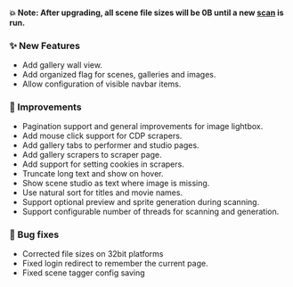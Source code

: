 #### 💥 Note: After upgrading, all scene file sizes will be 0B until a new [scan](/settings?tab=tasks) is run.

### ✨ New Features
* Add gallery wall view.
* Add organized flag for scenes, galleries and images.
* Allow configuration of visible navbar items.

### 🎨 Improvements
* Pagination support and general improvements for image lightbox.
* Add mouse click support for CDP scrapers.
* Add gallery tabs to performer and studio pages.
* Add gallery scrapers to scraper page.
* Add support for setting cookies in scrapers.
* Truncate long text and show on hover.
* Show scene studio as text where image is missing.
* Use natural sort for titles and movie names.
* Support optional preview and sprite generation during scanning.
* Support configurable number of threads for scanning and generation.

### 🐛 Bug fixes
* Corrected file sizes on 32bit platforms
* Fixed login redirect to remember the current page.
* Fixed scene tagger config saving
